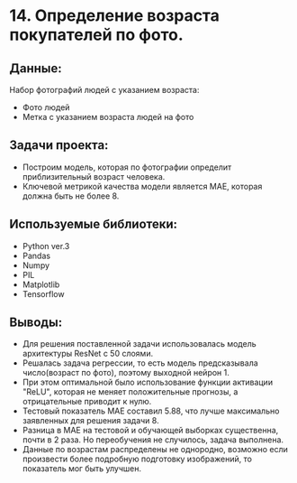 # 14. Определение возраста покупателей по фото.

## Данные:

Набор фотографий людей с указанием возраста:

 - Фото людей 
 - Метка с указанием возраста людей на фото

## Задачи проекта:

 - Построим модель, которая по фотографии определит приблизительный возраст человека.
 - Ключевой метрикой качества модели является МАЕ, которая должна быть не более 8.

## Используемые библиотеки:
 - Python ver.3
 - Pandas
 - Numpy
 - PIL
 - Matplotlib
 - Tensorflow

## Выводы:
 - Для решения поставленной задачи использовалась модель архитектуры ResNet c 50 слоями.
 - Решалась задача регрессии, то есть модель предсказывала число(возраст по фото), поэтому выходной нейрон 1.
 - При этом оптимальной было использование функции активации "ReLU", которая не меняет положительные прогнозы, а отрицательные приводит к нулю.
 - Тестовый показатель MAE составил 5.88, что лучше максимально заявленных для решения задачи 8.
 - Разница в МАЕ на тестовой и обучающей выборках существенна, почти в 2 раза. Но переобучения не случилось, задача выполнена.
 - Данные по возрастам распределены не однородно, возможно если произвести более подробную подготовку изображений, то показатель мог быть улучшен.